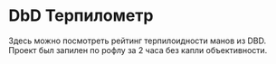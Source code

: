 # DbD Терпилометр

Здесь можно посмотреть рейтинг терпилоидности манов из DBD. Проект был запилен по рофлу за 2 часа без капли объективности.
